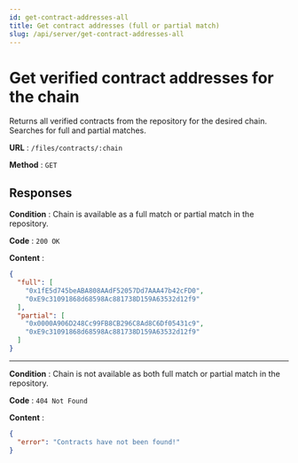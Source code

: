 ```yaml
---
id: get-contract-addresses-all
title: Get contract addresses (full or partial match)
slug: /api/server/get-contract-addresses-all
---
```


# Get verified contract addresses for the chain

Returns all verified contracts from the repository for the desired chain. Searches for full and partial matches.

**URL** : `/files/contracts/:chain`

**Method** : `GET`

## Responses

**Condition** : Chain is available as a full match or partial match in the repository.

**Code** : `200 OK`

**Content** :

```json
{
  "full": [
    "0x1fE5d745beABA808AAdF52057Dd7AAA47b42cFD0",
    "0xE9c31091868d68598Ac881738D159A63532d12f9"
  ],
  "partial": [
    "0x0000A906D248Cc99FB8CB296C8Ad8C6Df05431c9",
    "0xE9c31091868d68598Ac881738D159A63532d12f9"
  ]
}
```

---
**Condition** : Chain is not available as both full match or partial match in the repository.

**Code** : `404 Not Found`

**Content** :

```json
{
  "error": "Contracts have not been found!"
}
```
